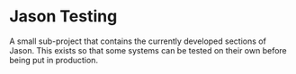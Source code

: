 # Jason Testing

A small sub-project that contains the currently developed sections of Jason. This exists so that some systems can be tested on their own before being put in production.
